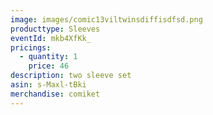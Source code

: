 ```yaml
---
image: images/comic13viltwinsdiffisdfsd.png
producttype: Sleeves
eventId: mkb4XfKk_
pricings:
  - quantity: 1
    price: 46
description: two sleeve set
asin: s-Maxl-tBki
merchandise: comiket
---
```

